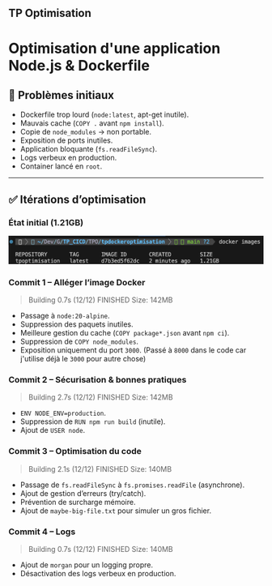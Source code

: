 ## TP Optimisation

# Optimisation d'une application Node.js & Dockerfile

## 🐛 Problèmes initiaux
- Dockerfile trop lourd (`node:latest`, apt-get inutile).
- Mauvais cache (`COPY .` avant `npm install`).
- Copie de `node_modules` → non portable.
- Exposition de ports inutiles.
- Application bloquante (`fs.readFileSync`).
- Logs verbeux en production.
- Container lancé en `root`.
---

## ✅ Itérations d’optimisation

### État initial (1.21GB)
![](./DockerImageInitial.png)

### Commit 1 – Alléger l’image Docker
> Building 0.7s (12/12) FINISHED 
> Size: 142MB
- Passage à `node:20-alpine`.
- Suppression des paquets inutiles.
- Meilleure gestion du cache (`COPY package*.json` avant `npm ci`).
- Suppression de `COPY node_modules`.
- Exposition uniquement du port `3000`. (Passé à `8000` dans le code car j'utilise déjà le `3000` pour autre chose)

### Commit 2 – Sécurisation & bonnes pratiques
> Building 2.7s (12/12) FINISHED
> Size: 142MB
- `ENV NODE_ENV=production`.
- Suppression de `RUN npm run build` (inutile).
- Ajout de `USER node`.

### Commit 3 – Optimisation du code
> Building 2.1s (12/12) FINISHED
> Size: 140MB
- Passage de `fs.readFileSync` à `fs.promises.readFile` (asynchrone).
- Ajout de gestion d’erreurs (try/catch).
- Prévention de surcharge mémoire.
- Ajout de `maybe-big-file.txt` pour simuler un gros fichier.

### Commit 4 – Logs
> Building 0.7s (12/12) FINISHED
> Size: 140MB
- Ajout de `morgan` pour un logging propre.
- Désactivation des logs verbeux en production.